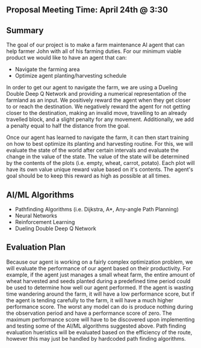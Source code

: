 ## Proposal Meeting Time: April 24th @ 3:30

## Summary
The goal of our project is to make a farm maintenance AI agent that can help farmer John with all of his farming duties.
For our minimum viable product we would like to have an agent that can:
  - Navigate the farming area
  - Optimize agent planting/harvesting schedule
  
In order to get our agent to navigate the farm, we are using a Dueling Double Deep Q Network and providing a numerical representation of the farmland as an input. We positively reward the agent when they get closer to or reach the destination. We negatively reward the agent for not getting closer to the destination, making an invalid move, travelling to an already travelled block, and a slight penalty for any movement. Additionally, we add a penalty equal to half the distance from the goal.

Once our agent has learned to navigate the farm, it can then start training on how to best optimize its planting and harvesting routine. For this, we will evaluate the state of the world after certain intervals and evaluate the change in the value of the state. The value of the state will be determined by the contents of the plots (i.e. empty, wheat, carrot, potato). Each plot will have its own value unique reward value based on it's contents. The agent's goal should be to keep this  reward as high as possible at all times.

## AI/ML Algorithms

  - Pathfinding Algorithms (i.e. Dijkstra, A*, Any-angle Path Planning)
  - Neural Networks
  - Reinforcement Learning
  - Dueling Double Deep Q Network

## Evaluation Plan
Because our agent is working on a fairly complex optimization problem, we will evaluate the performance of our agent based on their productivity. For example, if the agent just manages a small wheat farm, the entire amount of wheat harvested and seeds planted during a predefined time period could be used to determine how well our agent performed. If the agent is wasting time wandering around the farm, it will have a low performance score, but if the agent is tending carefully to the farm, it will have a much higher performance score. The worst any model can do is produce nothing during the observation period and have a performance score of zero. The maximum performance score will have to be discovered upon implementing and testing some of the AI/ML algorithms suggested above. Path finding evaluation hueristics will be evaluated based on the efficiency of the route, however this may just be handled by hardcoded path finding algorithms.
